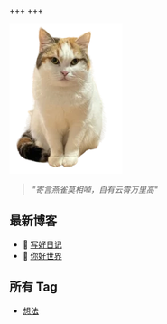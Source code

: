 +++
+++

![lucky](lucky.webp)

> *"寄言燕雀莫相啅，自有云霄万里高"*

## 最新博客

- 📓 [写好日记](blog/write-journal)
- 🥣 [你好世界](blog/hello-world)

## 所有 Tag

- [想法](./tags/xiang-fa)
